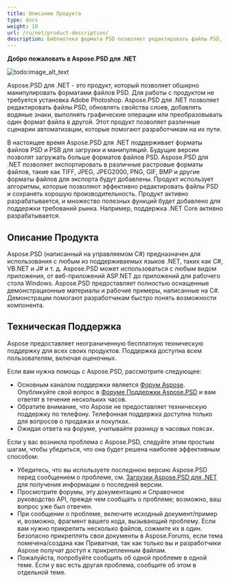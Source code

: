 ```yaml
---
title: Описание Продукта
type: docs
weight: 10
url: /ru/net/product-description/
description: Библиотека формата PSD позволяет редактировать файлы PSD, обновлять свойства слоев, добавлять водяные знаки, выполнять графические операции или преобразовывать один формат файла в другой. Он предназначен для использования с любым из поддерживаемых языков .NET, таких как C#, VB.NET и J# и т. д.
---
```


**Добро пожаловать в Aspose.PSD для .NET**

![todo:image_alt_text](product-description_1)

Aspose.PSD для .NET - это продукт, который позволяет обширно манипулировать форматами файлов PSD. Для работы с продуктом не требуется установка Adobe Photoshop. Aspose.PSD для .NET позволяет редактировать файлы PSD, обновлять свойства слоев, добавлять водяные знаки, выполнять графические операции или преобразовывать один формат файла в другой. Этот продукт позволяет различные сценарии автоматизации, которые помогают разработчикам на их пути.

В настоящее время Aspose.PSD для .NET поддерживает форматы файлов PSD и PSB для загрузки и манипуляций. Будущие версии позволят загружать больше форматов файлов PSD. Aspose.PSD для .NET позволяет экспортировать в различные растровые форматы файлов, такие как TIFF, JPEG, JPEG2000, PNG, GIF, BMP и другие форматы файлов для экспорта будут добавлены. Продукт использует алгоритмы, которые позволяют эффективно редактировать файлы PSD и сохранять хорошую производительность. Продукт активно разрабатывается, и множество полезных функций будет добавлено для поддержки требований рынка. Например, поддержка .NET Core активно разрабатывается.

## **Описание Продукта**
Aspose.PSD (написанный на управляемом C#) предназначен для использования с любым из поддерживаемых языков .NET, таких как C#, VB.NET и J# и т. д. Aspose.PSD может использоваться с любым видом приложения, от веб-приложений ASP.NET до приложений для рабочего стола Windows. Aspose.PSD предоставляет полностью оснащенные демонстрационные материалы и рабочие примеры, написанные на C#. Демонстрации помогают разработчикам быстро понять возможности компонента.

## **Техническая Поддержка**
Aspose предоставляет неограниченную бесплатную техническую поддержку для всех своих продуктов. Поддержка доступна всем пользователям, включая оценочных.

Если вам нужна помощь с Aspose.PSD, рассмотрите следующее:

- Основным каналом поддержки является [Форум Aspose](https://forum.aspose.com/). Опубликуйте свой вопрос в [Форуме Поддержки Aspose.PSD](https://forum.aspose.com/c/psd) и вам ответят в течение нескольких часов.
- Обратите внимание, что Aspose не предоставляет техническую поддержку по телефону. Телефонная поддержка доступна только для вопросов о продажах и покупках.
- Ожидая ответа на форуме, учитывайте разницу в часовых поясах.

Если у вас возникла проблема с Aspose.PSD, следуйте этим простым шагам, чтобы убедиться, что она будет решена наиболее эффективным способом:

- Убедитесь, что вы используете последнюю версию Aspose.PSD перед сообщением о проблеме, см. [Загрузки Aspose.PSD для .NET](https://www.nuget.org/packages/Aspose.PSD/) для получения информации о последней версии.
- Просмотрите форумы, эту документацию и Справочное руководство API, прежде чем сообщать о проблеме; возможно, ваш вопрос уже был отвечен.
- При сообщении о проблеме, включите исходный документ/пример и, возможно, фрагмент вашего кода, вызывающий проблему. Если вам нужно прикрепить несколько файлов, сожмите их в один. Безопасно прикреплять свои документы в Aspose.Forums, если тема помечена/создана как Приватная, так как только вы и разработчики Aspose получат доступ к прикрепленным файлам.
- Пожалуйста, попробуйте сообщить об одной проблеме в одной теме. Если у вас есть другая проблема, сообщите об этом в отдельной теме.
